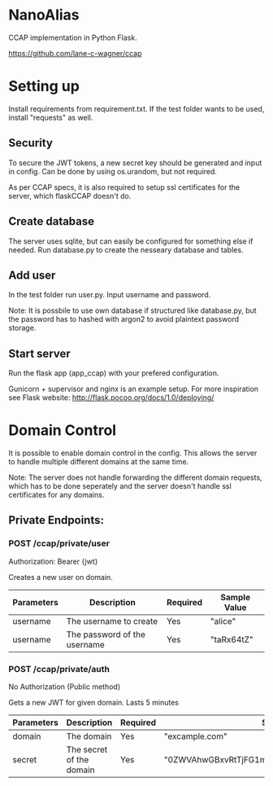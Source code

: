 # NanoAlias
CCAP implementation in Python Flask.

https://github.com/lane-c-wagner/ccap

# Setting up
Install requirements from requirement.txt. If the test folder wants to be used, install "requests" as well.

## Security
To secure the JWT tokens, a new secret key should be generated and input in config. Can be done by using os.urandom, but not required.

As per CCAP specs, it is also required to setup ssl certificates for the server, which flaskCCAP doesn't do.

## Create database
The server uses sqlite, but can easily be configured for something else if needed. Run database.py to create the nesseary database and tables.


## Add user
In the test folder run user.py. Input username and password.

Note: It is possbile to use own database if structured like database.py, but the password has to hashed with argon2 to avoid plaintext password storage.


## Start server
Run the flask app (app_ccap) with your prefered configuration. 

Gunicorn + supervisor and nginx is an example setup. For more inspiration see Flask website: http://flask.pocoo.org/docs/1.0/deploying/

# Domain Control
It is possible to enable domain control in the config. This allows the server to handle multiple different domains at the same time. 

Note: The server does not handle forwarding the different domain requests, which has to be done seperately and the server doesn't handle ssl certificates for any domains.

## Private Endpoints:

### POST /ccap/private/user

Authorization: Bearer {jwt}

Creates a new user on domain.

| Parameters | Description | Required | Sample Value |
| ---------- | ----------- | -------- | ------------ |
| username | The username to create | Yes | "alice"
| username | The password of the username | Yes | "taRx64tZ"

### POST /ccap/private/auth

No Authorization (Public method)

Gets a new JWT for given domain. Lasts 5 minutes

| Parameters | Description | Required | Sample Value |
| ---------- | ----------- | -------- | ------------ |
| domain | The domain | Yes | "excample.com"
| secret | The secret of the domain | Yes | "0ZWVAhwGBxvRtTjFG1mPCuRCCFSdFLCo6c3xLz6ZYfKLuivO"


